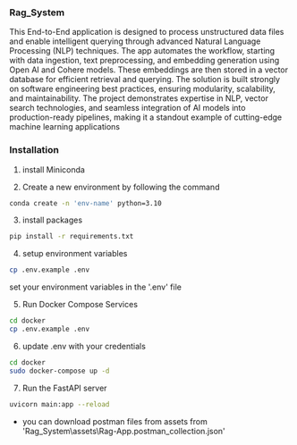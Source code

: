 ### Rag_System

This End-to-End application is designed to process unstructured data files and enable intelligent querying through advanced Natural Language Processing (NLP) techniques. The app
automates the workflow, starting with data ingestion, text preprocessing, and embedding generation using Open AI and Cohere models. These embeddings are then stored in a
vector database for efficient retrieval and querying. The solution is built strongly on software engineering best practices, ensuring modularity, scalability, and maintainability.
The project demonstrates expertise in NLP, vector search technologies, and seamless integration of AI models into production-ready pipelines, making it a standout example of cutting-edge machine learning applications

### Installation

1) install Miniconda 

2) Create a new environment by following the command
```bash
conda create -n 'env-name' python=3.10
```
3) install packages
```bash
pip install -r requirements.txt
```
4) setup environment variables
```bash
cp .env.example .env
```
set your environment variables in the '.env' file

5) Run Docker Compose Services

```bash
cd docker
cp .env.example .env
```
6) update .env with your credentials

```bash
cd docker
sudo docker-compose up -d
```

7) Run the FastAPI server
```bash
uvicorn main:app --reload 
```

- you can download postman files from assets
from 
'Rag_System\assets\Rag-App.postman_collection.json'
